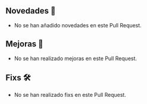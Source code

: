## Novedades :newspaper:
* No se han añadido novedades en este Pull Request.

## Mejoras :star2:
* No se han realizado mejoras en este Pull Request.

## Fixs :hammer_and_wrench:
* No se han realizado fixs en este Pull Request.
